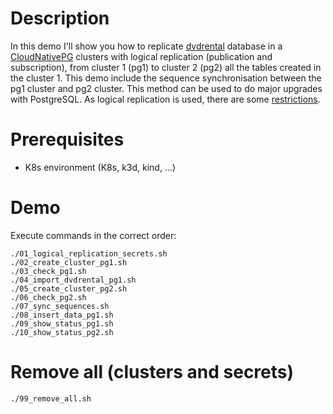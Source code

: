 # Description
In this demo I'll show you how to replicate [dvdrental](https://www.postgresqltutorial.com/postgresql-getting-started/postgresql-sample-database/)  database in a [CloudNativePG](https://cloudnative-pg.io) clusters with logical replication (publication and subscription), from cluster 1 (pg1) to cluster 2 (pg2) all the tables created in the cluster 1.
This demo include the sequence synchronisation between the pg1 cluster and pg2 cluster.
This method can be used to do major upgrades with PostgreSQL. As logical replication is used, there are some [restrictions](https://www.postgresql.org/docs/current/logical-replication-restrictions.html). 
# Prerequisites
- K8s environment (K8s, k3d, kind, ...)

# Demo
Execute commands in the correct order:
```
./01_logical_replication_secrets.sh
./02_create_cluster_pg1.sh
./03_check_pg1.sh
./04_import_dvdrental_pg1.sh
./05_create_cluster_pg2.sh
./06_check_pg2.sh
./07_sync_sequences.sh
./08_insert_data_pg1.sh
./09_show_status_pg1.sh
./10_show_status_pg2.sh
```

# Remove all (clusters and secrets)
```
./99_remove_all.sh
```

